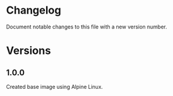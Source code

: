 # Changelog

Document notable changes to this file with a new version number.

# Versions

## 1.0.0

Created base image using Alpine Linux.